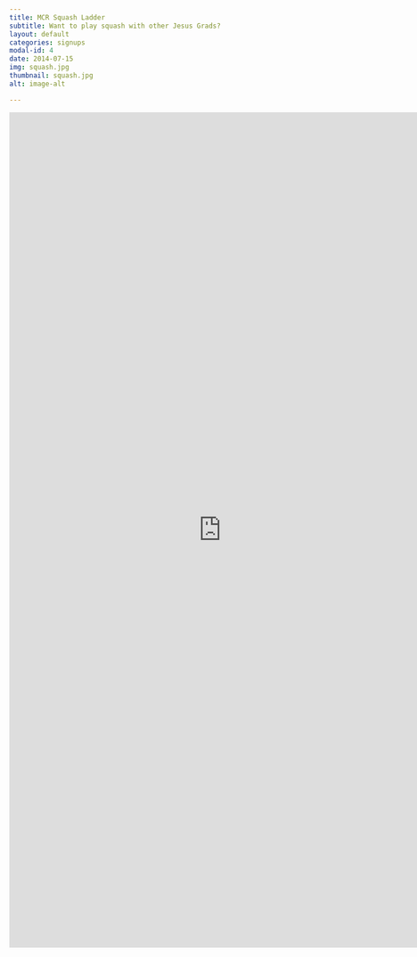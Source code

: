 ```yaml
---
title: MCR Squash Ladder
subtitle: Want to play squash with other Jesus Grads?
layout: default
categories: signups
modal-id: 4
date: 2014-07-15
img: squash.jpg
thumbnail: squash.jpg
alt: image-alt

---
```


<p><iframe src='https://www.wotscore.com/competitions/32?' width="760" height="1500" frameborder="0" marginheight="0" marginwidth="0">Loading&#8230;</iframe></p>
